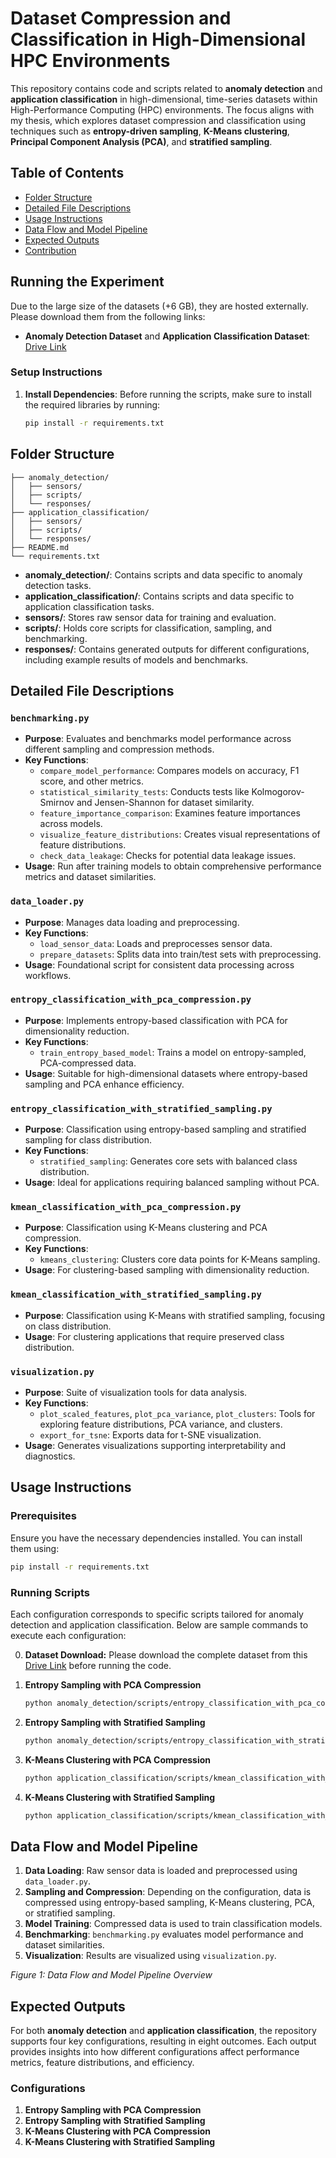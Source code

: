 # Dataset Compression and Classification in High-Dimensional HPC Environments

This repository contains code and scripts related to **anomaly detection** and **application classification** in high-dimensional, time-series datasets within High-Performance Computing (HPC) environments. The focus aligns with my thesis, which explores dataset compression and classification using techniques such as **entropy-driven sampling**, **K-Means clustering**, **Principal Component Analysis (PCA)**, and **stratified sampling**.

## Table of Contents

- [Folder Structure](#folder-structure)
- [Detailed File Descriptions](#detailed-file-descriptions)
- [Usage Instructions](#usage-instructions)
- [Data Flow and Model Pipeline](#data-flow-and-model-pipeline)
- [Expected Outputs](#expected-outputs)
- [Contribution](#contribution)


## Running the Experiment

Due to the large size of the datasets (+6 GB), they are hosted externally. Please download them from the following links:
- **Anomaly Detection Dataset** and  **Application Classification Dataset**: [Drive Link](https://drive.google.com/drive/u/1/folders/1HKqXq9Ieg44BdsIH8m1stqtOOHEdZM2s)

### Setup Instructions

1. **Install Dependencies**: Before running the scripts, make sure to install the required libraries by running:

   ```bash
   pip install -r requirements.txt

## Folder Structure

```
├── anomaly_detection/
│   ├── sensors/
│   ├── scripts/
│   └── responses/
├── application_classification/
│   ├── sensors/
│   ├── scripts/
│   └── responses/
├── README.md
└── requirements.txt
```

- **anomaly_detection/**: Contains scripts and data specific to anomaly detection tasks.
- **application_classification/**: Contains scripts and data specific to application classification tasks.
- **sensors/**: Stores raw sensor data for training and evaluation.
- **scripts/**: Holds core scripts for classification, sampling, and benchmarking.
- **responses/**: Contains generated outputs for different configurations, including example results of models and benchmarks.


## Detailed File Descriptions

### `benchmarking.py`

- **Purpose**: Evaluates and benchmarks model performance across different sampling and compression methods.
- **Key Functions**:
  - `compare_model_performance`: Compares models on accuracy, F1 score, and other metrics.
  - `statistical_similarity_tests`: Conducts tests like Kolmogorov-Smirnov and Jensen-Shannon for dataset similarity.
  - `feature_importance_comparison`: Examines feature importances across models.
  - `visualize_feature_distributions`: Creates visual representations of feature distributions.
  - `check_data_leakage`: Checks for potential data leakage issues.
- **Usage**: Run after training models to obtain comprehensive performance metrics and dataset similarities.

### `data_loader.py`

- **Purpose**: Manages data loading and preprocessing.
- **Key Functions**:
  - `load_sensor_data`: Loads and preprocesses sensor data.
  - `prepare_datasets`: Splits data into train/test sets with preprocessing.
- **Usage**: Foundational script for consistent data processing across workflows.

### `entropy_classification_with_pca_compression.py`

- **Purpose**: Implements entropy-based classification with PCA for dimensionality reduction.
- **Key Functions**:
  - `train_entropy_based_model`: Trains a model on entropy-sampled, PCA-compressed data.
- **Usage**: Suitable for high-dimensional datasets where entropy-based sampling and PCA enhance efficiency.

### `entropy_classification_with_stratified_sampling.py`

- **Purpose**: Classification using entropy-based sampling and stratified sampling for class distribution.
- **Key Functions**:
  - `stratified_sampling`: Generates core sets with balanced class distribution.
- **Usage**: Ideal for applications requiring balanced sampling without PCA.

### `kmean_classification_with_pca_compression.py`

- **Purpose**: Classification using K-Means clustering and PCA compression.
- **Key Functions**:
  - `kmeans_clustering`: Clusters core data points for K-Means sampling.
- **Usage**: For clustering-based sampling with dimensionality reduction.

### `kmean_classification_with_stratified_sampling.py`

- **Purpose**: Classification using K-Means with stratified sampling, focusing on class distribution.
- **Usage**: For clustering applications that require preserved class distribution.

### `visualization.py`

- **Purpose**: Suite of visualization tools for data analysis.
- **Key Functions**:
  - `plot_scaled_features`, `plot_pca_variance`, `plot_clusters`: Tools for exploring feature distributions, PCA variance, and clusters.
  - `export_for_tsne`: Exports data for t-SNE visualization.
- **Usage**: Generates visualizations supporting interpretability and diagnostics.

## Usage Instructions

### Prerequisites

Ensure you have the necessary dependencies installed. You can install them using:

```bash
pip install -r requirements.txt
```

### Running Scripts

Each configuration corresponds to specific scripts tailored for anomaly detection and application classification. Below are sample commands to execute each configuration:

0. **Dataset Download:** Please download the complete dataset from this [Drive Link](https://drive.google.com/drive/u/1/folders/1HKqXq9Ieg44BdsIH8m1stqtOOHEdZM2s) before running the code.

1. **Entropy Sampling with PCA Compression**

   ```bash
   python anomaly_detection/scripts/entropy_classification_with_pca_compression.py
   ```

2. **Entropy Sampling with Stratified Sampling**

   ```bash
   python anomaly_detection/scripts/entropy_classification_with_stratified_sampling.py
   ```

3. **K-Means Clustering with PCA Compression**

   ```bash
   python application_classification/scripts/kmean_classification_with_pca_compression.py
   ```

4. **K-Means Clustering with Stratified Sampling**

   ```bash
   python application_classification/scripts/kmean_classification_with_stratified_sampling.py
   ```

## Data Flow and Model Pipeline

1. **Data Loading**: Raw sensor data is loaded and preprocessed using `data_loader.py`.
2. **Sampling and Compression**: Depending on the configuration, data is compressed using entropy-based sampling, K-Means clustering, PCA, or stratified sampling.
3. **Model Training**: Compressed data is used to train classification models.
4. **Benchmarking**: `benchmarking.py` evaluates model performance and dataset similarities.
5. **Visualization**: Results are visualized using `visualization.py`.

*Figure 1: Data Flow and Model Pipeline Overview*

## Expected Outputs

For both **anomaly detection** and **application classification**, the repository supports four key configurations, resulting in eight outcomes. Each output provides insights into how different configurations affect performance metrics, feature distributions, and efficiency.

### Configurations

1. **Entropy Sampling with PCA Compression**
2. **Entropy Sampling with Stratified Sampling**
3. **K-Means Clustering with PCA Compression**
4. **K-Means Clustering with Stratified Sampling**

